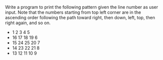 Write a program to print the following pattern given the line number as user input.
Note that the numbers starting from top left corner are in the ascending order following the
path toward right, then down, left, top, then right again, and so on.
- 1  2  3  4  5
- 16 17 18 19 6
- 15 24 25 20 7
- 14 23 22 21 8
- 13 12 11 10 9
